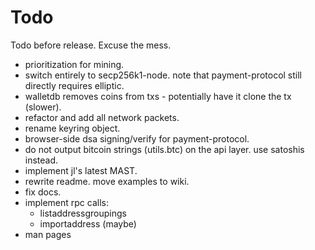 # Todo

Todo before release. Excuse the mess.

- prioritization for mining.
- switch entirely to secp256k1-node. note that payment-protocol still directly
  requires elliptic.
- walletdb removes coins from txs - potentially have it clone the tx (slower).
- refactor and add all network packets.
- rename keyring object.
- browser-side dsa signing/verify for payment-protocol.
- do not output bitcoin strings (utils.btc) on the api layer. use satoshis
  instead.
- implement jl's latest MAST.
- rewrite readme. move examples to wiki.
- fix docs.
- implement rpc calls:
  - listaddressgroupings
  - importaddress (maybe)
- man pages

